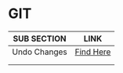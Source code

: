 # GIT

| SUB SECTION  | LINK                                        |
| ------------ | ------------------------------------------- |
| Undo Changes | [Find Here](./sub-sections/undo-changes.md) |
|              |                                             |
|              |                                             |